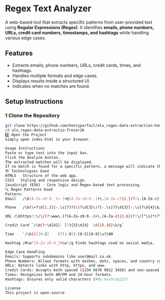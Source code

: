 # Regex Text Analyzer

A web-based tool that extracts specific patterns from user-provided text using **Regular Expressions (Regex)**. It identifies **emails, phone numbers, URLs, credit card numbers, timestamps, and hashtags** while handling various edge cases.

##  Features
-  Extracts emails, phone numbers, URLs, credit cards, times, and hashtags.
-  Handles multiple formats and edge cases.
-  Displays results inside a structured UI.
-  Indicates when no matches are found.


##  Setup Instructions

### 1 Clone the Repository
```sh
git clone https://github.com/henryparfait/alu_regex-data-extraction-henryparfait.git
cd alu_regex-data-extractio-Tresor26
2️⃣ Open the Project
Simply open index.html in your browser.

Usage Instructions
Paste or type text into the input box.
Click the Analyze button.
The extracted matches will be displayed.
If no match is found for a specific pattern, a message will indicate that.
🏗️ Technologies Used
HTML5 - Structure of the web app.
CSS3 - Styling and responsive design.
JavaScript (ES6) - Core logic and Regex-based text processing.
🔍 Regex Patterns Used
Pattern:
Email	/\b[A-Za-z0-9._%+-]+@[A-Za-z0-9.-]+\.[A-Za-z]{2,}(?:\.[A-Za-z]{2,})?\b/g	Matches valid email formats.

Phone	/\b(\+?\d{1,3}[-.\s]?)?(\(?\d{3}\)?[-.\s]?)\d{3}[-.\s]?\d{4}\b/g	Supports international and local formats.

URL	/\bhttps?:\/\/(?:www\.)?[A-Za-z0-9.-]+\.[A-Za-z]{2,6}(?:\/[^\s]*)?\b/g	Detects website URLs.

Credit Card	`/\b(?:\d{4}[- ]?){3}\d{4}	\d{15,16}\b/g`

Time	`/\b((1[0-2]	0?[1-9]):[0-5][0-9]\s?(AM

Hashtag	/#\w*[A-Za-z0-9_]+\w*/g	Finds hashtags used on social media.

Edge Case Handling
Emails: Supports subdomains like user@mail.co.uk.
Phone Numbers: Allows formats with dashes, dots, spaces, and country codes.
URLs: Detects links with http, https, and www.
Credit Cards: Accepts both spaced (1234 5678 9012 3456) and non-spaced formats.
Times: Recognizes both AM/PM and 24-hour formats.
Hashtags: Ensures only valid characters (#My_Hashtag123).

License
This project is open-source
